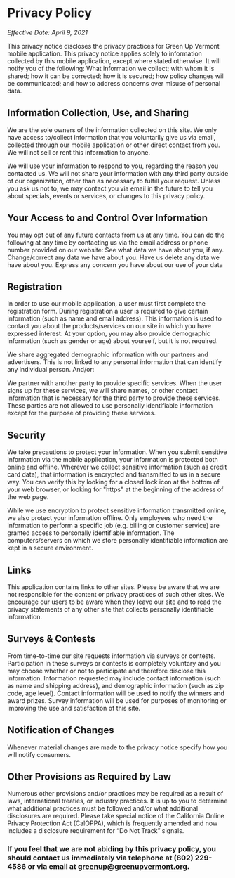 # Privacy Policy
_Effective Date: April 9, 2021_

This privacy notice discloses the privacy practices for Green Up Vermont mobile
application. This privacy notice applies solely to information collected by this mobile
application, except where stated otherwise. It will notify you of the following:
What information we collect;
with whom it is shared;
how it can be corrected;
how it is secured;
how policy changes will be communicated; and
how to address concerns over misuse of personal data.

## Information Collection, Use, and Sharing

We are the sole owners of the information collected on this site. We only have access
to/collect information that you voluntarily give us via email, collected through our
mobile application or other direct contact from you. We will not sell or rent this
information to anyone.

We will use your information to respond to you, regarding the reason you contacted us.
We will not share your information with any third party outside of our organization,
other than as necessary to fulfill your request.
Unless you ask us not to, we may contact you via email in the future to tell you about
specials, events or services, or changes to this privacy policy.

## Your Access to and Control Over Information

You may opt out of any future contacts from us at any time. You can do the following at
any time by contacting us via the email address or phone number provided on our website:
See what data we have about you, if any.
Change/correct any data we have about you.
Have us delete any data we have about you.
Express any concern you have about our use of your data

## Registration

In order to use our mobile application, a user must first complete the registration
form. During registration a user is required to give certain information (such as name
and email address). This information is used to contact you about the products/services
on our site in which you have expressed interest. At your option, you may also provide
demographic information (such as gender or age) about yourself, but it is not required.

We share aggregated demographic information with our partners and advertisers. This is
not linked to any personal information that can identify any individual person.
And/or:

We partner with another party to provide specific services. When the user signs up for
these services, we will share names, or other contact information that is necessary for
the third party to provide these services. These parties are not allowed to use
personally identifiable information except for the purpose of providing these services.

## Security

We take precautions to protect your information. When you submit sensitive information
via the mobile application, your information is protected both online and offline.
Wherever we collect sensitive information (such as credit card data), that information
is encrypted and transmitted to us in a secure way. You can verify this by looking for a
closed lock icon at the bottom of your web browser, or looking for "https" at the
beginning of the address of the web page.

While we use encryption to protect sensitive information transmitted online, we also
protect your information offline. Only employees who need the information to perform a
specific job (e.g. billing or customer service) are granted access to personally
identifiable information. The computers/servers on which we store personally
identifiable information are kept in a secure environment.

## Links

This application contains links to other sites. Please be aware that we are not
responsible for the content or privacy practices of such other sites. We encourage our
users to be aware when they leave our site and to read the privacy statements of any
other site that collects personally identifiable information.

## Surveys & Contests

From time-to-time our site requests information via surveys or contests. Participation
in these surveys or contests is completely voluntary and you may choose whether or not
to participate and therefore disclose this information. Information requested may
include contact information (such as name and shipping address), and demographic
information (such as zip code, age level). Contact information will be used to notify
the winners and award prizes. Survey information will be used for purposes of monitoring
or improving the use and satisfaction of this site.

## Notification of Changes

Whenever material changes are made to the privacy notice specify how you will notify
consumers.

## Other Provisions as Required by Law

Numerous other provisions and/or practices may be required as a result of laws,
international treaties, or industry practices. It is up to you to determine what
additional practices must be followed and/or what additional disclosures are required.
Please take special notice of the California Online Privacy Protection Act (CalOPPA),
which is frequently amended and now includes a disclosure requirement for “Do Not Track”
signals.

### If you feel that we are not abiding by this privacy policy, you should contact us immediately via telephone at (802) 229-4586 or via email at greenup@greenupvermont.org.
